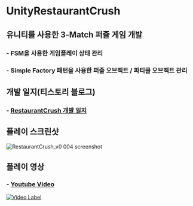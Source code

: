 # UnityRestaurantCrush

## 유니티를 사용한 3-Match 퍼즐 게임 개발

### - FSM을 사용한 게임플레이 상태 관리
### - Simple Factory 패턴을 사용한 퍼즐 오브젝트 / 파티클 오브젝트 관리

## 개발 일지(티스토리 블로그)
### - <a href="https://mist16.tistory.com/category/%EA%B2%8C%EC%9E%84%EA%B0%9C%EB%B0%9C/RestaurantCrush" target="_blank"> RestaurantCrush 개발 일지</a>

## 플레이 스크린샷

![RestaurantCrush_v0 004 screenshot](https://user-images.githubusercontent.com/30260233/158220220-db27972c-cf19-479a-bfac-b0f796aa0f2a.PNG)


## 플레이 영상
### - <a href="https://www.youtube.com/watch?v=x2vvQtkuVsY" target="_blank"> Youtube Video </a>
[![Video Label](http://img.youtube.com/vi/x2vvQtkuVsY/0.jpg)](https://www.youtube.com/watch?v=x2vvQtkuVsY)

<br/>
